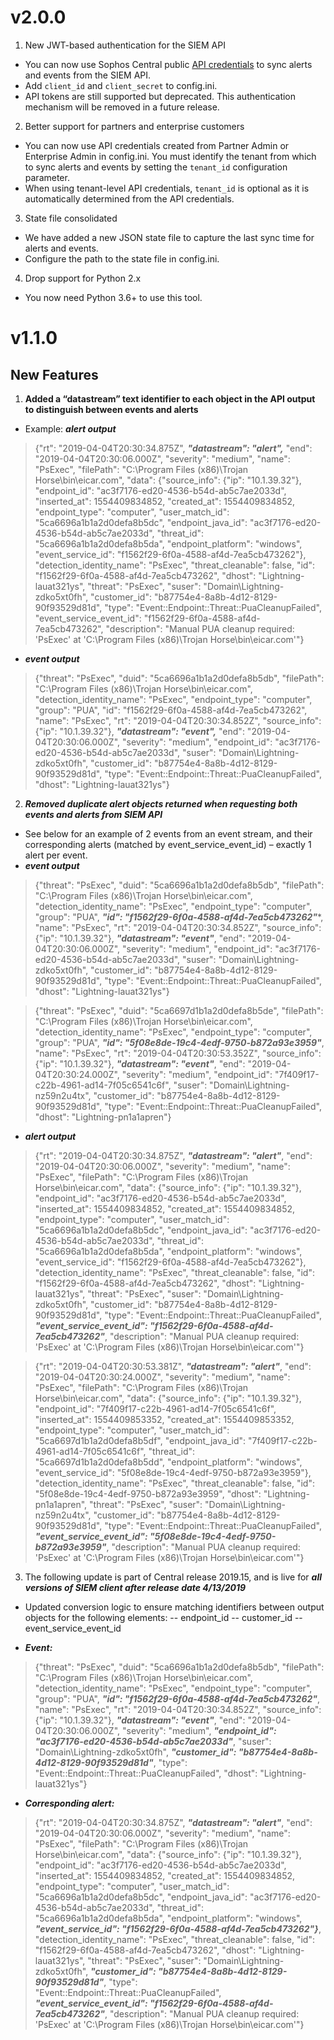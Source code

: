 # v2.0.0
1. New JWT-based authentication for the SIEM API
- You can now use Sophos Central public [API credentials](https://developer.sophos.com/getting-started) to sync alerts and events from the SIEM API.
- Add `client_id` and `client_secret` to config.ini.
- API tokens are still supported but deprecated. This authentication mechanism will be removed in a future release.
2. Better support for partners and enterprise customers
- You can now use API credentials created from Partner Admin or Enterprise Admin in config.ini. You must identify the tenant from which to sync alerts and events by setting the `tenant_id` configuration parameter.
- When using tenant-level API credentials, `tenant_id` is optional as it is automatically determined from the API credentials.
3. State file consolidated
- We have added a new JSON state file to capture the last sync time for alerts and events. 
- Configure the path to the state file in config.ini.
4. Drop support for Python 2.x
- You now need Python 3.6+ to use this tool.

# v1.1.0
## New Features
1. ****Added a “datastream” text identifier to each object in the API output to distinguish between events and alerts****
- Example:
***_alert output_***

>{"rt": "2019-04-04T20:30:34.875Z", ***"datastream": "alert",*** "end": "2019-04-04T20:30:06.000Z", "severity": "medium", "name": "PsExec", "filePath": "C:\\Program Files (x86)\\Trojan Horse\\bin\\eicar.com", "data": {"source_info": {"ip": "10.1.39.32"}, "endpoint_id": "ac3f7176-ed20-4536-b54d-ab5c7ae2033d", "inserted_at": 1554409834852, "created_at": 1554409834852, "endpoint_type": "computer", "user_match_id": "5ca6696a1b1a2d0defa8b5dc", "endpoint_java_id": "ac3f7176-ed20-4536-b54d-ab5c7ae2033d", "threat_id": "5ca6696a1b1a2d0defa8b5da", "endpoint_platform": "windows", "event_service_id": "f1562f29-6f0a-4588-af4d-7ea5cb473262"}, "detection_identity_name": "PsExec", "threat_cleanable": false, "id": "f1562f29-6f0a-4588-af4d-7ea5cb473262", "dhost": "Lightning-lauat321ys", "threat": "PsExec", "suser": "Domain\\Lightning-zdko5xt0fh", "customer_id": "b87754e4-8a8b-4d12-8129-90f93529d81d", "type": "Event::Endpoint::Threat::PuaCleanupFailed", "event_service_event_id": "f1562f29-6f0a-4588-af4d-7ea5cb473262", "description": "Manual PUA cleanup required: 'PsExec' at 'C:\\Program Files (x86)\\Trojan Horse\\bin\\eicar.com'"}

- ***_event output_***
>{"threat": "PsExec", "duid": "5ca6696a1b1a2d0defa8b5db", "filePath": "C:\\Program Files (x86)\\Trojan Horse\\bin\\eicar.com", "detection_identity_name": "PsExec", "endpoint_type": "computer", "group": "PUA", "id": "f1562f29-6f0a-4588-af4d-7ea5cb473262", "name": "PsExec", "rt": "2019-04-04T20:30:34.852Z", "source_info": {"ip": "10.1.39.32"}, ***"datastream": "event",*** "end": "2019-04-04T20:30:06.000Z", "severity": "medium", "endpoint_id": "ac3f7176-ed20-4536-b54d-ab5c7ae2033d", "suser": "Domain\\Lightning-zdko5xt0fh", "customer_id": "b87754e4-8a8b-4d12-8129-90f93529d81d", "type": "Event::Endpoint::Threat::PuaCleanupFailed", "dhost": "Lightning-lauat321ys"}
2. ***Removed duplicate alert objects returned when requesting both events and alerts from SIEM API***
- See below for an example of 2 events from an event stream, and their corresponding alerts (matched by event_service_event_id) – exactly 1 alert per event.
- ***event output***
>{"threat": "PsExec", "duid": "5ca6696a1b1a2d0defa8b5db", "filePath": "C:\\Program Files (x86)\\Trojan Horse\\bin\\eicar.com", "detection_identity_name": "PsExec", "endpoint_type": "computer", "group": "PUA", ***"id": "f1562f29-6f0a-4588-af4d-7ea5cb473262"****, "name": "PsExec", "rt": "2019-04-04T20:30:34.852Z", "source_info": {"ip": "10.1.39.32"}, ***"datastream": "event"***, "end": "2019-04-04T20:30:06.000Z", "severity": "medium", "endpoint_id": "ac3f7176-ed20-4536-b54d-ab5c7ae2033d", "suser": "Domain\\Lightning-zdko5xt0fh", "customer_id": "b87754e4-8a8b-4d12-8129-90f93529d81d", "type": "Event::Endpoint::Threat::PuaCleanupFailed", "dhost": "Lightning-lauat321ys"}

>{"threat": "PsExec", "duid": "5ca6697d1b1a2d0defa8b5de", "filePath": "C:\\Program Files (x86)\\Trojan Horse\\bin\\eicar.com", "detection_identity_name": "PsExec", "endpoint_type": "computer", "group": "PUA", ***"id": "5f08e8de-19c4-4edf-9750-b872a93e3959"***, "name": "PsExec", "rt": "2019-04-04T20:30:53.352Z", "source_info": {"ip": "10.1.39.32"}, ***"datastream": "event"***, "end": "2019-04-04T20:30:24.000Z", "severity": "medium", "endpoint_id": "7f409f17-c22b-4961-ad14-7f05c6541c6f", "suser": "Domain\\Lightning-nz59n2u4tx", "customer_id": "b87754e4-8a8b-4d12-8129-90f93529d81d", "type": "Event::Endpoint::Threat::PuaCleanupFailed", "dhost": "Lightning-pn1a1apren"}

- ***alert output***
>{"rt": "2019-04-04T20:30:34.875Z", ***"datastream": "alert"***, "end": "2019-04-04T20:30:06.000Z", "severity": "medium", "name": "PsExec", "filePath": "C:\\Program Files (x86)\\Trojan Horse\\bin\\eicar.com", "data": {"source_info": {"ip": "10.1.39.32"}, "endpoint_id": "ac3f7176-ed20-4536-b54d-ab5c7ae2033d", "inserted_at": 1554409834852, "created_at": 1554409834852, "endpoint_type": "computer", "user_match_id": "5ca6696a1b1a2d0defa8b5dc", "endpoint_java_id": "ac3f7176-ed20-4536-b54d-ab5c7ae2033d", "threat_id": "5ca6696a1b1a2d0defa8b5da", "endpoint_platform": "windows", "event_service_id": "f1562f29-6f0a-4588-af4d-7ea5cb473262"}, "detection_identity_name": "PsExec", "threat_cleanable": false, "id": "f1562f29-6f0a-4588-af4d-7ea5cb473262", "dhost": "Lightning-lauat321ys", "threat": "PsExec", "suser": "Domain\\Lightning-zdko5xt0fh", "customer_id": "b87754e4-8a8b-4d12-8129-90f93529d81d", "type": "Event::Endpoint::Threat::PuaCleanupFailed", ***"event_service_event_id": "f1562f29-6f0a-4588-af4d-7ea5cb473262"***, "description": "Manual PUA cleanup required: 'PsExec' at 'C:\\Program Files (x86)\\Trojan Horse\\bin\\eicar.com'"}

>{"rt": "2019-04-04T20:30:53.381Z", ***"datastream": "alert"***, "end": "2019-04-04T20:30:24.000Z", "severity": "medium", "name": "PsExec", "filePath": "C:\\Program Files (x86)\\Trojan Horse\\bin\\eicar.com", "data": {"source_info": {"ip": "10.1.39.32"}, "endpoint_id": "7f409f17-c22b-4961-ad14-7f05c6541c6f", "inserted_at": 1554409853352, "created_at": 1554409853352, "endpoint_type": "computer", "user_match_id": "5ca6697d1b1a2d0defa8b5df", "endpoint_java_id": "7f409f17-c22b-4961-ad14-7f05c6541c6f", "threat_id": "5ca6697d1b1a2d0defa8b5dd", "endpoint_platform": "windows", "event_service_id": "5f08e8de-19c4-4edf-9750-b872a93e3959"}, "detection_identity_name": "PsExec", "threat_cleanable": false, "id": "5f08e8de-19c4-4edf-9750-b872a93e3959", "dhost": "Lightning-pn1a1apren", "threat": "PsExec", "suser": "Domain\\Lightning-nz59n2u4tx", "customer_id": "b87754e4-8a8b-4d12-8129-90f93529d81d", "type": "Event::Endpoint::Threat::PuaCleanupFailed", ***"event_service_event_id": "5f08e8de-19c4-4edf-9750-b872a93e3959"***, "description": "Manual PUA cleanup required: 'PsExec' at 'C:\\Program Files (x86)\\Trojan Horse\\bin\\eicar.com'"}

3. The following update is part of Central release 2019.15, and is live for ***all versions of SIEM client after release date 4/13/2019***
-	Updated conversion logic to ensure matching identifiers between output objects for the following elements:
--	endpoint_id
--	customer_id
--	event_service_event_id

- ***Event:***
>{"threat": "PsExec", "duid": "5ca6696a1b1a2d0defa8b5db", "filePath": "C:\\Program Files (x86)\\Trojan Horse\\bin\\eicar.com", "detection_identity_name": "PsExec", "endpoint_type": "computer", "group": "PUA", ***"id": "f1562f29-6f0a-4588-af4d-7ea5cb473262"***, "name": "PsExec", "rt": "2019-04-04T20:30:34.852Z", "source_info": {"ip": "10.1.39.32"}, ***"datastream": "event"***, "end": "2019-04-04T20:30:06.000Z", "severity": "medium", ***"endpoint_id": "ac3f7176-ed20-4536-b54d-ab5c7ae2033d"***, "suser": "Domain\\Lightning-zdko5xt0fh", ***"customer_id": "b87754e4-8a8b-4d12-8129-90f93529d81d"***, "type": "Event::Endpoint::Threat::PuaCleanupFailed", "dhost": "Lightning-lauat321ys"}

- ***Corresponding alert:***
>{"rt": "2019-04-04T20:30:34.875Z", ***"datastream": "alert"***, "end": "2019-04-04T20:30:06.000Z", "severity": "medium", "name": "PsExec", "filePath": "C:\\Program Files (x86)\\Trojan Horse\\bin\\eicar.com", "data": {"source_info": {"ip": "10.1.39.32"}, "endpoint_id": "ac3f7176-ed20-4536-b54d-ab5c7ae2033d", "inserted_at": 1554409834852, "created_at": 1554409834852, "endpoint_type": "computer", "user_match_id": "5ca6696a1b1a2d0defa8b5dc", "endpoint_java_id": "ac3f7176-ed20-4536-b54d-ab5c7ae2033d", "threat_id": "5ca6696a1b1a2d0defa8b5da", "endpoint_platform": "windows", ***"event_service_id": "f1562f29-6f0a-4588-af4d-7ea5cb473262"}***, "detection_identity_name": "PsExec", "threat_cleanable": false, "id": "f1562f29-6f0a-4588-af4d-7ea5cb473262", "dhost": "Lightning-lauat321ys", "threat": "PsExec", "suser": "Domain\\Lightning-zdko5xt0fh", ***"customer_id": "b87754e4-8a8b-4d12-8129-90f93529d81d"***, "type": "Event::Endpoint::Threat::PuaCleanupFailed", ***"event_service_event_id": "f1562f29-6f0a-4588-af4d-7ea5cb473262"***, "description": "Manual PUA cleanup required: 'PsExec' at 'C:\\Program Files (x86)\\Trojan Horse\\bin\\eicar.com'"}
 
